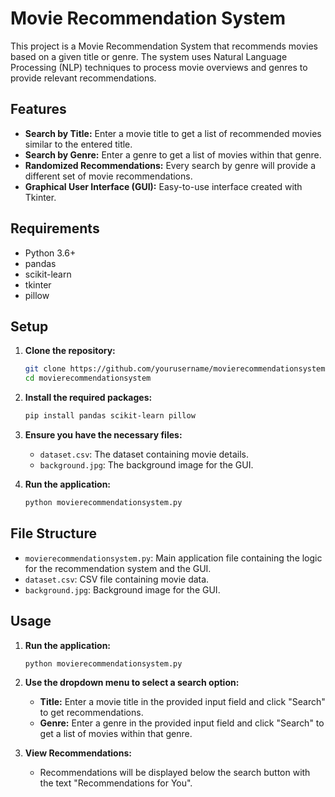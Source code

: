 # Movie Recommendation System

This project is a Movie Recommendation System that recommends movies based on a given title or genre. The system uses Natural Language Processing (NLP) techniques to process movie overviews and genres to provide relevant recommendations.

## Features

- **Search by Title:** Enter a movie title to get a list of recommended movies similar to the entered title.
- **Search by Genre:** Enter a genre to get a list of movies within that genre.
- **Randomized Recommendations:** Every search by genre will provide a different set of movie recommendations.
- **Graphical User Interface (GUI):** Easy-to-use interface created with Tkinter.

## Requirements

- Python 3.6+
- pandas
- scikit-learn
- tkinter
- pillow

## Setup

1. **Clone the repository:**

   ```bash
   git clone https://github.com/yourusername/movierecommendationsystem.git
   cd movierecommendationsystem
   ```

2. **Install the required packages:**

   ```bash
   pip install pandas scikit-learn pillow
   ```

3. **Ensure you have the necessary files:**

   - `dataset.csv`: The dataset containing movie details.
   - `background.jpg`: The background image for the GUI.

4. **Run the application:**

   ```bash
   python movierecommendationsystem.py
   ```

## File Structure

- `movierecommendationsystem.py`: Main application file containing the logic for the recommendation system and the GUI.
- `dataset.csv`: CSV file containing movie data.
- `background.jpg`: Background image for the GUI.

## Usage

1. **Run the application:**

   ```bash
   python movierecommendationsystem.py
   ```

2. **Use the dropdown menu to select a search option:**
   - **Title:** Enter a movie title in the provided input field and click "Search" to get recommendations.
   - **Genre:** Enter a genre in the provided input field and click "Search" to get a list of movies within that genre.

3. **View Recommendations:**
   - Recommendations will be displayed below the search button with the text "Recommendations for You".
